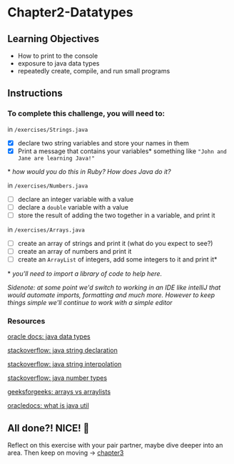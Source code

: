 # Chapter2-Datatypes

## Learning Objectives

- How to print to the console
- exposure to java data types
- repeatedly create, compile, and run small programs

## Instructions

### To complete this challenge, you will need to:

in `/exercises/Strings.java`
- [x] declare two string variables and store your names in them
- [x] Print a message that contains your variables* something like `"John and Jane are learning Java!"`

\* *how would you do this in Ruby? How does Java do it?*

in `/exercises/Numbers.java`
- [ ] declare an integer variable with a value
- [ ] declare a `double` variable with a value
- [ ] store the result of adding the two together in a variable, and print it

in `/exercises/Arrays.java`
- [ ] create an array of strings and print it (what do you expect to see?)
- [ ] create an array of numbers and print it
- [ ] create an `ArrayList` of integers, add some integers to it and print it*

\* *you'll need to import a library of code to help here.*

*Sidenote: at some point we'd switch to working in an IDE like intelliJ that would automate imports, formatting and much more. However to keep things simple we'll continue to work with a simple editor*

### Resources

[oracle docs: java data types][1]

[stackoverflow: java string declaration][2]

[stackoverflow: java string interpolation][3]

[stackoverflow: java number types][4]

[geeksforgeeks: arrays vs arraylists][5]

[oracledocs: what is java util][6]


## All done?! NICE! :tada:
Reflect on this exercise with your pair partner, maybe dive deeper into an area. Then keep on moving -> [chapter3][0]

[0]: ../chapter3-JavaBuzz/README.md
[1]: https://docs.oracle.com/javase/tutorial/java/nutsandbolts/datatypes.html
[2]: https://stackoverflow.com/questions/334518/java-strings-string-s-new-stringsilly
[3]: https://stackoverflow.com/questions/6389827/string-variable-interpolation-java
[4]: https://stackoverflow.com/questions/1691876/using-the-right-numeric-data-type
[5]: http://www.geeksforgeeks.org/array-vs-arraylist-in-java/
[6]: https://docs.oracle.com/javase/7/docs/api/java/util/package-summary.html

